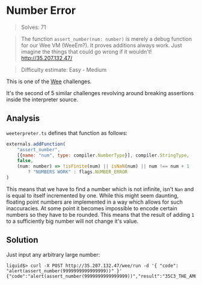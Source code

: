 # Number Error

> Solves: 71

> The function `assert_number(num: number)` is merely a debug function for our Wee VM (WeeEm?). It proves additions always work. Just imagine the things that could go wrong if it wouldn't!
> http://35.207.132.47/

> Difficulty estimate: Easy - Medium

This is one of the [Wee](../Wee) challenges.

It's the second of 5 similar challenges revolving around breaking assertions
inside the interpreter source.

## Analysis

`weeterpreter.ts` defines that function as follows:

```js
externals.addFunction(
    "assert_number",
    [{name: "num", type: compiler.NumberType}], compiler.StringType,
    false,
    (num: number) => !isFinite(num) || isNaN(num) || num !== num + 1
        ? "NUMBERS WORK" : flags.NUMBER_ERROR
)
```

This means that we have to find a number which is not infinite, isn't `Nan` and
is equal to itself incremented by one. While this might seem daunting, floating
point numbers are implemented in a way which allows for such inaccuracies. At
some point it becomes impossible to encode certain numbers so they have to be
rounded. This means that the result of adding `1` to a sufficiently big number
will not change it's value.

## Solution

Just input any arbitrary large number:

```
liquid$> curl -X POST http://35.207.132.47/wee/run -d '{ "code": "alert(assert_number(9999999999999999))" }'
{"code":"alert(assert_number(9999999999999999))","result":"35C3_THE_AMOUNT_OF_INPRECISE_EXCEL_SH33TS\n"}
```
